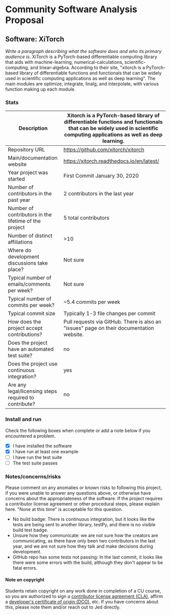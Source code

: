 # Community Software Analysis Proposal

## Software: XiTorch

*Write a paragraph describing what the software does and who its
primary audience is.*
XiTorch is a PyTorch-based differentiable computing library that aids with machine-learning, numerical-calculations, scientific-computing, and linear-algebra. According to their site, "xitorch is a PyTorch-based library of differentiable functions and functionals that can be widely used in scientific computing applications as well as deep learning". The main modules are optimize, integrate, linalg, and interpolate, with various function making up each module. 

### Stats

| Description | Xitorch is a PyTorch-based library of differentiable functions and functionals that can be widely used in scientific computing applications as well as deep learning. |
|---------|-----------|
| Repository URL |  https://github.com/xitorch/xitorch  |
| Main/documentation website |  https://xitorch.readthedocs.io/en/latest/  |
| Year project was started | First Commit January 30, 2020  |
| Number of contributors in the past year | 2 contributors in the last year |
| Number of contributors in the lifetime of the project | 5 total contributors |
| Number of distinct affiliations | >10 |
| Where do development discussions take place? | Not sure  |
| Typical number of emails/comments per week? |  Not sure |
| Typical number of commits per week? | ~5.4 commits per week |
| Typical commit size | Typically 1-3 file changes per commit |
| How does the project accept contributions? | Pull requests via GitHub. There is also an "issues" page on their documentation website.   |
| Does the project have an automated test suite? | no |
| Does the project use continuous integration? | yes |
| Are any legal/licensing steps required to contribute? | no |

### Install and run

Check the following boxes when complete or add a note below if you
encountered a problem.

- [X] I have installed the software
- [X] I have run at least one example
- [ ] I have run the test suite
- [ ] The test suite passes

### Notes/concerns/risks

Please comment on any anomalies or known risks to following this
project, if you were unable to answer any questions above, or
otherwise have concerns about the appropriateness of the software.  If
the project requires a contributor license agreement or other
procedural steps, please explain here.  "None at this time" is
acceptable for this question.

- No build badge: There is continuous integration, but it looks like the tests are being sent to another library, testPy, and there is no visible build test badge.
- Unsure how they communicate: we are not sure how the creators are communicating, as there have only been two contributors in the last year, and we are not sure how they talk and make decisions during development.
- GitHub repo has some tests not passing: In the last commit, it looks like there were some errors with the build, although they don't appear to be fatal errors. 

#### Note on copyright
Students retain copyright on any work done in completion of a CU
course, so you are authorized to sign a [contributor license
agreement (CLA)](https://en.wikipedia.org/wiki/Contributor_License_Agreement),
affirm a [developer's certificate of
origin (DCO)](https://en.wikipedia.org/wiki/Developer_Certificate_of_Origin),
etc.  If you have concerns about this, please note them and/or reach
out to Jed directly.
